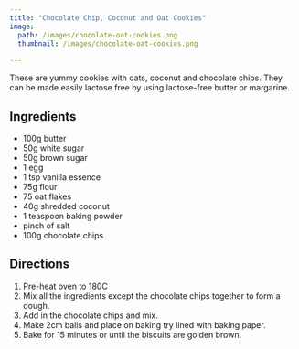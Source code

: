 ```yaml
---
title: "Chocolate Chip, Coconut and Oat Cookies"
image: 
  path: /images/chocolate-oat-cookies.png
  thumbnail: /images/chocolate-oat-cookies.png
 
---
```


These are yummy cookies with oats, coconut and chocolate chips. They can be made easily lactose free by using lactose-free butter or margarine.

## Ingredients

* 100g butter
* 50g white sugar
* 50g brown sugar
* 1 egg
* 1 tsp vanilla essence
* 75g flour 
* 75 oat flakes
* 40g shredded coconut
* 1 teaspoon baking powder
* pinch of salt
* 100g chocolate chips


## Directions

1. Pre-heat oven to 180C 
2. Mix all the ingredients except the chocolate chips together to form a dough.
3. Add in the chocolate chips and mix.
4. Make 2cm balls and place on baking try lined with baking paper. 
5. Bake for 15 minutes or until the biscuits are golden brown.